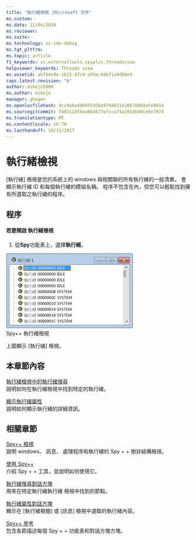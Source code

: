 ```yaml
---
title: "執行緒檢視 |Microsoft 文件"
ms.custom: 
ms.date: 11/04/2016
ms.reviewer: 
ms.suite: 
ms.technology: vs-ide-debug
ms.tgt_pltfrm: 
ms.topic: article
f1_keywords: vs.externaltools.spyplus.threadsview
helpviewer_keywords: Threads view
ms.assetid: abfb4e9e-1622-47c9-afda-b6b71a9d88e4
caps.latest.revision: "6"
author: mikejo5000
ms.author: mikejo
manager: ghogen
ms.openlocfilehash: 0cc9abe486055d5bb9794021e28b786b9afe9b54
ms.sourcegitcommit: f40311056ea0b4677efcca74a285dbb0ce0e7974
ms.translationtype: MT
ms.contentlocale: zh-TW
ms.lasthandoff: 10/31/2017
---
```

# <a name="threads-view"></a>執行緒檢視
[執行緒] 檢視是您的系統上的 windows 與相關聯的所有執行緒的一般清單。 會顯示執行緒 ID 和每個執行緒的模組名稱。 程序不包含在內，但您可以輕鬆找到擁有所選取之執行緒的程序。  
  
## <a name="procedures"></a>程序  
  
#### <a name="to-open-the-threads-view"></a>若要開啟 執行緒檢視  
  
1.  從**Spy**功能表上，選擇**執行緒**。  
  
 ![Spy #43; &#43;執行緒檢視](../debugger/media/spy--_threads.png "Spy + + _Threads")  
Spy++ 執行緒檢視  
  
 上圖顯示 [執行緒] 檢視。  
  
## <a name="in-this-section"></a>本章節內容  
 [執行緒檢視中的執行緒搜尋](../debugger/how-to-search-for-a-thread-in-threads-view.md)  
 說明如何在執行緒檢視中找到特定的執行緒。  
  
 [顯示執行緒屬性](../debugger/how-to-display-thread-properties.md)  
 說明如何顯示執行緒的詳細資訊。  
  
## <a name="related-sections"></a>相關章節  
 [Spy++ 檢視](../debugger/spy-increment-views.md)  
 說明 windows、 訊息、 處理程序和執行緒的 Spy + + 樹狀結構檢視。  
  
 [使用 Spy++](../debugger/using-spy-increment.md)  
 介紹 Spy + + 工具，並說明如何使用它。  
  
 [執行緒搜尋對話方塊](../debugger/thread-search-dialog-box.md)  
 用來在特定執行緒執行緒 檢視中找到的節點。  
  
 [執行緒屬性對話方塊](../debugger/message-properties-dialog-box.md)  
 顯示在 [執行緒檢閱] 或 [訊息] 檢視中選取的執行緒內容。  
  
 [Spy++ 參考](../debugger/spy-increment-reference.md)  
 包含各節描述每個 Spy + + 功能表和對話方塊方塊。